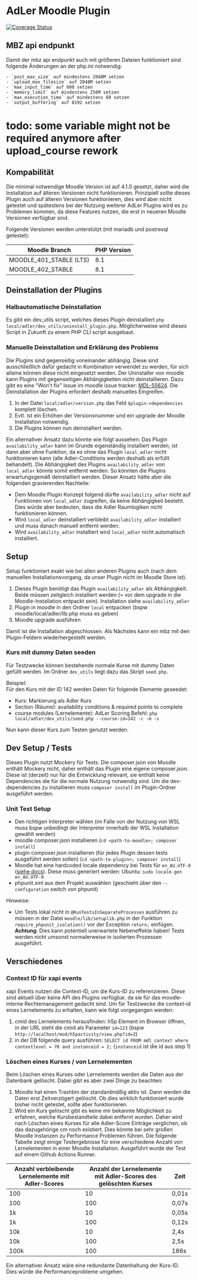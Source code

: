 # AdLer Moodle Plugin

[![Coverage Status](https://coveralls.io/repos/github/ProjektAdLer/MoodlePluginLocal/badge.svg?branch=main)](https://coveralls.io/github/ProjektAdLer/MoodlePluginLocal?branch=main)



## MBZ api endpunkt
Damit der mbz api endpunkt auch mit größeren Dateien funktioniert sind folgende Änderungen an der php.ini notwendig:
```
- `post_max_size` auf mindestens 2048M setzen
- `upload_max_filesize` auf 2048M setzen
- `max_input_time` auf 600 setzen
- `memory_limit` auf mindestens 256M setzen
- `max_execution_time` auf mindestens 60 setzen
- `output_buffering` auf 8192 setzen
```
# todo: some variable might not be required anymore after upload_course rework


## Kompabilität
Die minimal notwendige Moodle Version ist auf 4.1.0 gesetzt, daher wird die Installation auf älteren Versionen nicht funktionieren.
Prinzipiell sollte dieses Plugin auch auf älteren Versionen funktionieren, dies wird aber nicht getestet und spätestens bei der 
Nutzung weiterer AdLer Plugins wird es zu Problemen kommen, da diese Features nutzen, die erst in neueren Moodle Versionen verfügbar sind.

Folgende Versionen werden unterstützt (mit mariadb und postresql getestet):

| Moodle Branch           | PHP Version |
|-------------------------|-------------|
| MOODLE_401_STABLE (LTS) | 8.1         |
| MOODLE_402_STABLE       | 8.1         |


## Deinstallation der Plugins
### Halbautomatische Deinstallation
Es gibt ein dev_utils script, welches dieses Plugin deinstalliert `php local/adler/dev_utils/uninstall_plugin.php`.
Möglicherweise wird dieses Script in Zukunft zu einem PHP CLI script ausgebaut.

### Manuelle Deinstallation und Erklärung des Problems
Die Plugins sind gegenseitig voneinander abhängig. Diese sind ausschließlich dafür gedacht in Kombination verwendet zu werden, 
für sich alleine können diese nicht eingesetzt werden. Der Uninstaller von moodle kann Plugins mit gegenseitigen Abhängigkeiten
nicht deinstallieren. Dazu gibt es eine "Won't fix" Issue im moodle issue tracker: [MDL-55624](https://tracker.moodle.org/browse/MDL-56624).
Die Deinstallation der Plugins erfordert deshalb manuelles Eingreifen.
1. In der Datei `local/adler/version.php` das Feld `$plugin->dependencies` komplett löschen.
2. Evtl. ist ein Erhöhen der Versionsnummer und ein upgrade der Moodle Installation notwendig.
3. Die Plugins können nun deinstalliert werden.

Ein alternativer Ansatz dazu könnte wie folgt aussehen: Das Plugin `availability_adler` kann im Grunde eigenständig installiert werden,
ist dann aber ohne Funktion, da es ohne das Plugin `local_adler` nicht funktionieren kann (alle Adler-Conditions werden deshalb als 
erfüllt behandelt). Die Abhängigkeit des Plugins `availability_adler` von `local_adler` könnte somit entfernt werden. So könnten 
die Plugins erwartungsgemäß deinstalliert werden. Dieser Ansatz hätte aber die folgenden gravierenden Nachteile:
- Dem Moodle Plugin Konzept folgend dürfte `availability_adler` nicht auf Funktionen von `local_adler` zugreifen, da keine Abhängigkeit
  besteht. Dies würde aber bedeuten, dass die Adler Raumlogiken nicht funktionieren können.
- Wird `local_adler` deinstalliert verbleibt `availability_adler` installiert und muss danach manuell entfernt werden.
- Wird `availability_adler` installiert wird `local_adler` nicht automatisch installiert.


## Setup

Setup funktioniert exakt wie bei allen anderen Plugins auch (nach dem manuellen Installationsvorgang, da unser Plugin nicht im Moodle Store ist).

1. Dieses Plugin benötigt das Plugin `availability_adler` als Abhängigkeit. Beide müssen zeitgleich installiert werden (= vor dem upgrade in die Moodle-Installation entpackt sein). Installation siehe `availability_adler`
2. Plugin in moodle in den Ordner `local` entpacken (bspw moodle/local/adler/lib.php muss es geben)
3. Moodle upgrade ausführen

Damit ist die Installation abgeschlossen. Als Nächstes kann ein mbz mit den Plugin-Feldern wiederhergestellt werden.


### Kurs mit dummy Daten seeden
Für Testzwecke können bestehende normale Kurse mit dummy Daten gefüllt werden.
Im Ordner `dev_utils` liegt dazu das Skript `seed.php`.

Beispiel: \
Für den Kurs mit der ID 142 werden Daten für folgende Elemente geseedet:
- Kurs: Markierung als Adler Kurs
- Section (Räume): availability conditions & required points to complete
- course modules (Lernelemente): AdLer Scoring
Befehl: `php local/adler/dev_utils/seed.php --course-id=142 -c -m -s`

Nun kann dieser Kurs zum Testen genutzt werden.


## Dev Setup / Tests
Dieses Plugin nutzt Mockery für Tests. 
Die composer.json von Moodle enthält Mockery nicht, daher enthält das Plugin eine eigene composer.json.
Diese ist (derzeit) nur für die Entwicklung relevant, sie enthält keine Dependencies die für die normale Nutzung notwendig sind.
Um die dev-dependencies zu installieren muss `composer install` im Plugin-Ordner ausgeführt werden.

### Unit Test Setup
- Den richtigen Interpreter wählen (im Falle von der Nutzung von WSL muss bspw unbedingt der Interpreter innerhalb der WSL Installation gewählt werden)
- moodle composer.json installieren (`cd <path-to-moodle>; composer install`)
- plugin composer.json installieren (für jedes Plugin dessen tests ausgeführt werden sollen) (`cd <path-to-plugin>; composer install`)
- Moodle hat eine hardcoded locale dependency bei Tests für `en_AU.UTF-8` ([siehe docs](https://docs.moodle.org/dev/Common_unit_test_problems#core_phpunit_advanced_testcase::test_locale_reset)). Diese muss generiert werden: Ubuntu: `sudo locale-gen en_AU.UTF-8`
- phpunit.xml aus dem Projekt auswählen (geschieht über den `--configuration` switch von phpunit)

Hinweise:
- Um Tests lokal nicht in `@RunTestsInSeparateProcesses` ausführen zu müssen in der Datei `moodle/lib/setuplib.php` in der Funktion `require_phpunit_isolation()` vor der Exception `return;` einfügen. \
**Achtung**: Dies kann potentiell unerwartete Nebeneffekte haben! Tests werden nicht umsonst normalerweise in isolierten Prozessen ausgeführt.


## Verschiedenes

### Context ID für xapi events

xapi Events nutzen die Context-ID, um die Kurs-ID zu referenzieren.
Diese sind aktuell über keine API des Plugins verfügbar, da sie für das moodle-interne Rechtemanagement gedacht sind.
Um für Testzwecke die context-id eines Lernelements zu erhalten, kann wie folgt vorgegangen werden:

1. cmid des Lernelements herausfinden: h5p Element im Browser öffnen, in der URL steht die cmid als Parameter `id=123` (bspw `http://localhost/mod/h5pactivity/view.php?id=2`)
2. in der DB folgende query ausführen: `SELECT id FROM mdl_context where contextlevel = 70 and instanceid = 2;`  (`instanceid` ist die id aus step 1)


### Löschen eines Kurses / von Lernelementen

Beim Löschen eines Kurses oder Lernelements werden die Daten aus der Datenbank gelöscht. Dabei gibt es aber zwei Dinge zu beachten:

1. Moodle hat einen Trashbin der standardmäßig aktiv ist. Dann werden die Daten erst Zeitverzögert gelöscht. Ob dies wirklich funktioniert wurde bisher nicht getestet, sollte aber
   funktionieren.
2. Wird ein Kurs gelöscht gibt es keine mir bekannte Möglichkeit zu erfahren, welche Kursbestandteile dabei entfernt wurden.
   Daher wird nach Löschen eines Kurses für alle Adler-Score Einträge verglichen, ob das dazugehörige cm noch existiert. Dies könnte bei sehr großen Moodle Instanzen zu Performance
   Problemen führen.
   Die folgende Tabelle zeigt einige Testergebnisse für eine verschiedene Anzahl von Lernelementen in einer Moodle Installation. 
   Ausgeführt wurde der Test auf einem Github Actions Runner.

| Anzahl verbleibende Lernelemente mit Adler-Scores | Anzahl der Lernelemente mit Adler-Scores des gelöschten Kurses | Zeit  |
|---------------------------------------------------|----------------------------------------------------------------|-------|
| 100                                               | 10                                                             | 0,01s |
| 100                                               | 100                                                            | 0,07s |
| 1k                                                | 10                                                             | 0,05s |
| 1k                                                | 100                                                            | 0,12s |
| 10k                                               | 10                                                             | 2,4s  |
| 10k                                               | 100                                                            | 2,5s  |
| 100k                                              | 100                                                            | 186s  |

Ein alternativer Ansatz wäre eine redundante Datenhaltung der Kurs-ID. Dies würde die Performanceprobleme umgehen.
